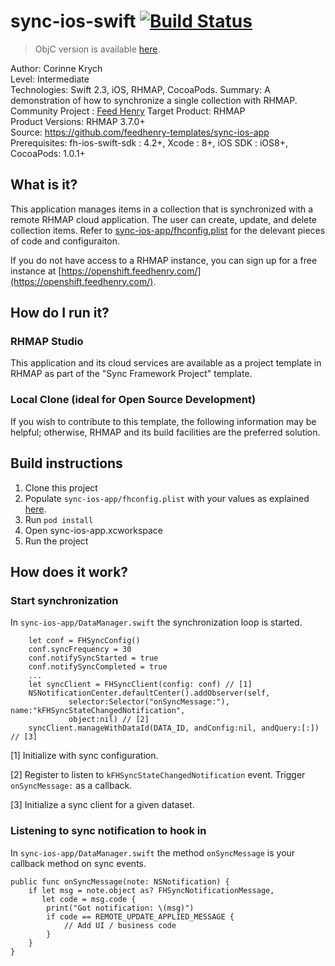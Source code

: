 # sync-ios-swift [![Build Status](https://travis-ci.org/feedhenry-templates/sync-ios-swift.png)](https://travis-ci.org/feedhenry-templates/sync-ios-swift)

> ObjC version is available [here](https://github.com/feedhenry-templates/sync-ios-app).

Author: Corinne Krych   
Level: Intermediate  
Technologies: Swift 2.3, iOS, RHMAP, CocoaPods. 
Summary: A demonstration of how to synchronize a single collection with RHMAP. 
Community Project : [Feed Henry](http://feedhenry.org) 
Target Product: RHMAP  
Product Versions: RHMAP 3.7.0+   
Source: https://github.com/feedhenry-templates/sync-ios-app  
Prerequisites: fh-ios-swift-sdk : 4.2+, Xcode : 8+, iOS SDK : iOS8+, CocoaPods: 1.0.1+

## What is it?

This application manages items in a collection that is synchronized with a remote RHMAP cloud application.  The user can create, update, and delete collection items.  Refer to [sync-ios-app/fhconfig.plist](sync-ios-app/fhconfig.plist) for the delevant pieces of code and configuraiton.

If you do not have access to a RHMAP instance, you can sign up for a free instance at [https://openshift.feedhenry.com/](https://openshift.feedhenry.com/).

## How do I run it?  

### RHMAP Studio

This application and its cloud services are available as a project template in RHMAP as part of the "Sync Framework Project" template.

### Local Clone (ideal for Open Source Development)
If you wish to contribute to this template, the following information may be helpful; otherwise, RHMAP and its build facilities are the preferred solution.

## Build instructions

1. Clone this project
1. Populate ```sync-ios-app/fhconfig.plist``` with your values as explained [here](http://docs.feedhenry.com/v3/dev_tools/sdks/ios.html#ios-configure).
1. Run ```pod install``` 
1. Open sync-ios-app.xcworkspace
1. Run the project
 
## How does it work?

### Start synchronization

In ```sync-ios-app/DataManager.swift``` the synchronization loop is started.
```
    let conf = FHSyncConfig()
    conf.syncFrequency = 30
    conf.notifySyncStarted = true
    conf.notifySyncCompleted = true
    ...
    let syncClient = FHSyncClient(config: conf) // [1]
    NSNotificationCenter.defaultCenter().addObserver(self, 
             selector:Selector("onSyncMessage:"), name:"kFHSyncStateChangedNotification", 
             object:nil) // [2]
    syncClient.manageWithDataId(DATA_ID, andConfig:nil, andQuery:[:]) // [3]
```
[1] Initialize with sync configuration.

[2] Register to listen to ```kFHSyncStateChangedNotification``` event. Trigger ```onSyncMessage:``` as a callback.

[3] Initialize a sync client for a given dataset.

### Listening to sync notification to hook in 
In ```sync-ios-app/DataManager.swift``` the method ```onSyncMessage``` is your callback method on sync events.

```
public func onSyncMessage(note: NSNotification) {
    if let msg = note.object as? FHSyncNotificationMessage, 
       let code = msg.code {
        print("Got notification: \(msg)")
        if code == REMOTE_UPDATE_APPLIED_MESSAGE { 
            // Add UI / business code
        }
    }
}
```
